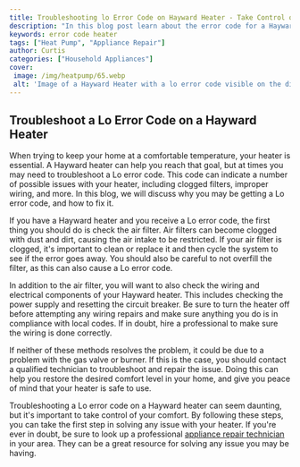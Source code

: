 ```yaml
---
title: Troubleshooting lo Error Code on Hayward Heater - Take Control of Your Comfort
description: "In this blog post learn about the error code for a Hayward heater and how to troubleshoot it to take control of your comfort"
keywords: error code heater
tags: ["Heat Pump", "Appliance Repair"]
author: Curtis
categories: ["Household Appliances"]
cover: 
 image: /img/heatpump/65.webp
 alt: 'Image of a Hayward Heater with a lo error code visible on the display'
---
```

## Troubleshoot a Lo Error Code on a Hayward Heater
When trying to keep your home at a comfortable temperature, your heater is essential. A Hayward heater can help you reach that goal, but at times you may need to troubleshoot a Lo error code. This code can indicate a number of possible issues with your heater, including clogged filters, improper wiring, and more. In this blog, we will discuss why you may be getting a Lo error code, and how to fix it.

If you have a Hayward heater and you receive a Lo error code, the first thing you should do is check the air filter. Air filters can become clogged with dust and dirt, causing the air intake to be restricted. If your air filter is clogged, it's important to clean or replace it and then cycle the system to see if the error goes away. You should also be careful to not overfill the filter, as this can also cause a Lo error code.

In addition to the air filter, you will want to also check the wiring and electrical components of your Hayward heater. This includes checking the power supply and resetting the circuit breaker. Be sure to turn the heater off before attempting any wiring repairs and make sure anything you do is in compliance with local codes. If in doubt, hire a professional to make sure the wiring is done correctly.

If neither of these methods resolves the problem, it could be due to a problem with the gas valve or burner. If this is the case, you should contact a qualified technician to troubleshoot and repair the issue. Doing this can help you restore the desired comfort level in your home, and give you peace of mind that your heater is safe to use.

Troubleshooting a Lo error code on a Hayward heater can seem daunting, but it's important to take control of your comfort. By following these steps, you can take the first step in solving any issue with your heater. If you're ever in doubt, be sure to look up a professional [appliance repair technician](./pages/appliance-repair-technicians) in your area. They can be a great resource for solving any issue you may be having.
